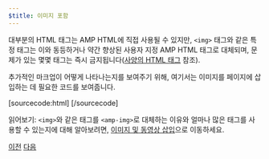 ```yaml
---
$title: 이미지 포함
---
```


대부분의 HTML 태그는 AMP HTML에 직접 사용될 수 있지만, `<img>` 태그와 같은 특정 태그는 이와 동등하거나 약간 향상된 사용자 지정 AMP HTML 태그로 대체되며, 문제가 있는 몇몇 태그는 즉시 금지됩니다([사양의 HTML 태그](/ko/docs/reference/spec.html) 참조).

추가적인 마크업이 어떻게 나타나는지를 보여주기 위해, 여기서는 이미지를 페이지에 삽입하는 데 필요한 코드를 보여줍니다.

[sourcecode:html]
<amp-img src="welcome.jpg" alt="Welcome" height="400" width="800"></amp-img>
[/sourcecode]

읽어보기: `<img>`와 같은 태그를 `<amp-img>`로 대체하는 이유와 얼마나 많은 태그를 사용할 수 있는지에 대해 알아보려면, [이미지 및 동영상 삽입](/ko/docs/guides/amp_replacements.html)으로 이동하세요.

<div class="prev-next-buttons">
  <a class="button prev-button" href="/ko/docs/tutorials/create/basic_markup.html"><span class="arrow-prev">이전</span></a>
  <a class="button next-button" href="/ko/docs/tutorials/create/presentation_layout.html"><span class="arrow-next">다음</span></a>
</div>

